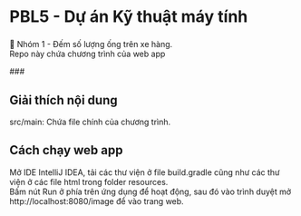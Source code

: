 <h1 align="left">PBL5 - Dự án Kỹ thuật máy tính</h1>

###

<p align="left">🚚 Nhóm 1 - Đếm số lượng ống trên xe hàng.<br>Repo này chứa chương trình của web app</p>
###

<h2 align="left">Giải thích nội dung</h2>
<p align="left">
  src/main: Chứa file chính của chương trình.<br>
</p>

###

###

<h2 align="left">Cách chạy web app</h2>
<p align="left">
  Mở IDE IntelliJ IDEA, tải các thư viện ở file build.gradle cũng như các thư viện ở các file html trong folder resources.<br>
  Bấm nút Run ở phía trên ứng dụng để hoạt động, sau đó vào trình duyệt mở http://localhost:8080/image để vào trang web.
</p>
